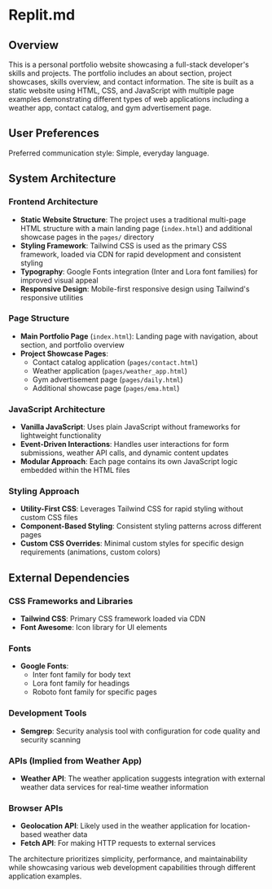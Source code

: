 # Replit.md

## Overview

This is a personal portfolio website showcasing a full-stack developer's skills and projects. The portfolio includes an about section, project showcases, skills overview, and contact information. The site is built as a static website using HTML, CSS, and JavaScript with multiple page examples demonstrating different types of web applications including a weather app, contact catalog, and gym advertisement page.

## User Preferences

Preferred communication style: Simple, everyday language.

## System Architecture

### Frontend Architecture
- **Static Website Structure**: The project uses a traditional multi-page HTML structure with a main landing page (`index.html`) and additional showcase pages in the `pages/` directory
- **Styling Framework**: Tailwind CSS is used as the primary CSS framework, loaded via CDN for rapid development and consistent styling
- **Typography**: Google Fonts integration (Inter and Lora font families) for improved visual appeal
- **Responsive Design**: Mobile-first responsive design using Tailwind's responsive utilities

### Page Structure
- **Main Portfolio Page** (`index.html`): Landing page with navigation, about section, and portfolio overview
- **Project Showcase Pages**: 
  - Contact catalog application (`pages/contact.html`)
  - Weather application (`pages/weather_app.html`) 
  - Gym advertisement page (`pages/daily.html`)
  - Additional showcase page (`pages/ema.html`)

### JavaScript Architecture
- **Vanilla JavaScript**: Uses plain JavaScript without frameworks for lightweight functionality
- **Event-Driven Interactions**: Handles user interactions for form submissions, weather API calls, and dynamic content updates
- **Modular Approach**: Each page contains its own JavaScript logic embedded within the HTML files

### Styling Approach
- **Utility-First CSS**: Leverages Tailwind CSS for rapid styling without custom CSS files
- **Component-Based Styling**: Consistent styling patterns across different pages
- **Custom CSS Overrides**: Minimal custom styles for specific design requirements (animations, custom colors)

## External Dependencies

### CSS Frameworks and Libraries
- **Tailwind CSS**: Primary CSS framework loaded via CDN
- **Font Awesome**: Icon library for UI elements

### Fonts
- **Google Fonts**: 
  - Inter font family for body text
  - Lora font family for headings
  - Roboto font family for specific pages

### Development Tools
- **Semgrep**: Security analysis tool with configuration for code quality and security scanning

### APIs (Implied from Weather App)
- **Weather API**: The weather application suggests integration with external weather data services for real-time weather information

### Browser APIs
- **Geolocation API**: Likely used in the weather application for location-based weather data
- **Fetch API**: For making HTTP requests to external services

The architecture prioritizes simplicity, performance, and maintainability while showcasing various web development capabilities through different application examples.